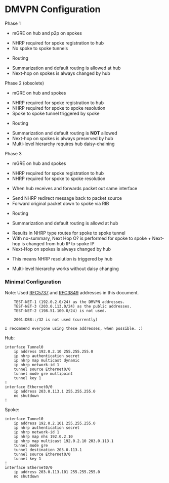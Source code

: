 

# DMVPN Configuration #

Phase 1
* mGRE on hub and p2p on spokes
 + NHRP required for spoke registration to hub
 + No spoke to spoke tunnels
* Routing
 + Summarization and default routing is allowed at hub
 + Next-hop on spokes is always changed by hub

Phase 2 (obsolete)
* mGRE on hub and spokes
 + NHRP required for spoke registration to hub
 + NHRP required for spoke to spoke resolution
 + Spoke to spoke tunnel triggered by spoke
* Routing
 + Summarization and default routing is __NOT__ allowed
 + Next-hop on spokes is always preserved by hub
 + Multi-level hierarchy requires hub daisy-chaining

Phase 3
 * mGRE on hub and spokes
  + NHRP required for spoke registration to hub
  + NHRP required for spoke to spoke resolution
 * When hub receives and forwards packet out same interface
  + Send NHRP redirect message back to packet source
  + Forward original packet down to spoke via RIB
 * Routing
  + Summarization and default routing is allowd at hub
   * Results in NHRP type routes for spoke to spoke tunnel
   * With no-summary, Next Hop O? is performed for spoke to spoke
    + Next-hop is changed from hub IP to spoke IP
 * Next-Hop on spokes is always changed by hub
  + This means NHRP resolution is triggered by hub
 * Multi-level hierarchy works without daisy changing


### Minimal Configuration ###

Note: Used [RFC5737](http://www.rfc-base.org/txt/rfc-5737.txt) and [RFC3849](http://www.rfc-base.org/txt/rfc-3849.txt) addresses in this document.

		TEST-NET-1 (192.0.2.0/24) as the DMVPN addresses.
		TEST-NET-3 (203.0.113.0/24) as the public addresses.
		TEST-NET-2 (198.51.100.0/24) is not used.
		
		2001:DB8::/32 is not used (currently)

	I recommend everyone using these addresses, when possible. :)


Hub:

	interface Tunnel0
		ip address 192.0.2.10 255.255.255.0
		ip nhrp authentication secret
		ip nhrp map multicast dynamic
		ip nhrp network-id 1
		tunnel source Ethernet0/0
		tunnel mode gre multipoint
		tunnel key 1
	!
	interface Ethernet0/0
		ip address 203.0.113.1 255.255.255.0
		no shutdown
	!

Spoke:

	interface Tunnel0
		ip address 192.0.2.101 255.255.255.0
		ip nhrp authentication secret
		ip nhrp network-id 1
		ip nhrp map nhs 192.0.2.10
		ip nhrp map multicast 192.0.2.10 203.0.113.1
		tunnel mode gre
		tunnel destination 203.0.113.1
		tunnel source Ethernet0/0
		tunnel key 1
	!
	interface Ethernet0/0
		ip address 203.0.113.101 255.255.255.0
		no shutdown




